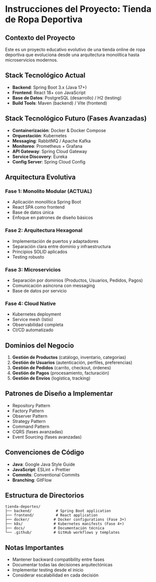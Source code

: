 # Instrucciones del Proyecto: Tienda de Ropa Deportiva

<!-- Use this file to provide workspace-specific custom instructions to Copilot. For more details, visit https://code.visualstudio.com/docs/copilot/copilot-customization#_use-a-githubcopilotinstructionsmd-file -->

## Contexto del Proyecto
Este es un proyecto educativo evolutivo de una tienda online de ropa deportiva que evoluciona desde una arquitectura monolítica hasta microservicios modernos.

## Stack Tecnológico Actual
- **Backend**: Spring Boot 3.x (Java 17+)
- **Frontend**: React 18+ con JavaScript
- **Base de Datos**: PostgreSQL (desarrollo) / H2 (testing)
- **Build Tools**: Maven (backend) / Vite (frontend)

## Stack Tecnológico Futuro (Fases Avanzadas)
- **Containerización**: Docker & Docker Compose
- **Orquestación**: Kubernetes
- **Messaging**: RabbitMQ / Apache Kafka
- **Monitoreo**: Prometheus + Grafana
- **API Gateway**: Spring Cloud Gateway
- **Service Discovery**: Eureka
- **Config Server**: Spring Cloud Config

## Arquitectura Evolutiva

### Fase 1: Monolito Modular (ACTUAL)
- Aplicación monolítica Spring Boot
- React SPA como frontend
- Base de datos única
- Enfoque en patrones de diseño básicos

### Fase 2: Arquitectura Hexagonal
- Implementación de puertos y adaptadores
- Separación clara entre dominio y infraestructura
- Principios SOLID aplicados
- Testing robusto

### Fase 3: Microservicios
- Separación por dominios (Productos, Usuarios, Pedidos, Pagos)
- Comunicación asíncrona con messaging
- Base de datos por servicio

### Fase 4: Cloud Native
- Kubernetes deployment
- Service mesh (Istio)
- Observabilidad completa
- CI/CD automatizado

## Dominios del Negocio
1. **Gestión de Productos** (catálogo, inventario, categorías)
2. **Gestión de Usuarios** (autenticación, perfiles, preferencias)
3. **Gestión de Pedidos** (carrito, checkout, órdenes)
4. **Gestión de Pagos** (procesamiento, facturación)
5. **Gestión de Envíos** (logística, tracking)

## Patrones de Diseño a Implementar
- Repository Pattern
- Factory Pattern
- Observer Pattern
- Strategy Pattern
- Command Pattern
- CQRS (fases avanzadas)
- Event Sourcing (fases avanzadas)

## Convenciones de Código
- **Java**: Google Java Style Guide
- **JavaScript**: ESLint + Prettier
- **Commits**: Conventional Commits
- **Branching**: GitFlow

## Estructura de Directorios
```
tienda-deportes/
├── backend/           # Spring Boot application
├── frontend/          # React application
├── docker/           # Docker configurations (Fase 3+)
├── k8s/              # Kubernetes manifests (Fase 4+)
├── docs/             # Documentación técnica
└── .github/          # GitHub workflows y templates
```

## Notas Importantes
- Mantener backward compatibility entre fases
- Documentar todas las decisiones arquitectónicas
- Implementar testing desde el inicio
- Considerar escalabilidad en cada decisión
